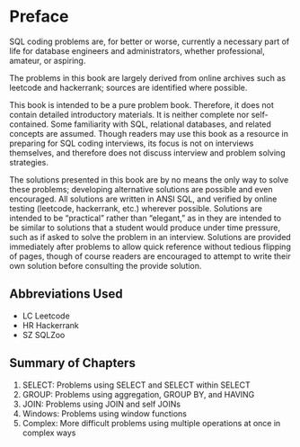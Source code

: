 # Preface
SQL coding problems are, for better or worse, currently a necessary part of life for database engineers and administrators, whether professional, amateur, or aspiring.

The problems in this book are largely derived from online archives such as leetcode and hackerrank; sources are identified where possible.

This book is intended to be a pure problem book. Therefore, it does not contain detailed introductory materials. It is neither complete nor self-contained. Some familiarity with SQL, relational databases, and related concepts are assumed. Though readers may use this book as a resource in preparing for SQL coding interviews, its focus is not on interviews themselves, and therefore does not discuss interview and problem solving strategies.

The solutions presented in this book are by no means the only way to solve these problems; developing alternative solutions are possible and even encouraged. All solutions are written in ANSI SQL, and verified by online testing (leetcode, hackerrank, etc.) wherever possible. Solutions are intended to be “practical” rather than “elegant,” as in they are intended to be similar to solutions that a student would produce under time pressure, such as if asked to solve the problem in an interview. Solutions are provided immediately after problems to allow quick reference without tedious flipping of pages, though of course readers are encouraged to attempt to write their own solution before consulting the provide solution.

## Abbreviations Used
- LC  Leetcode
- HR  Hackerrank
- SZ  SQLZoo


## Summary of Chapters
1. SELECT: Problems using SELECT and SELECT within SELECT
2. GROUP: Problems using aggregation, GROUP BY, and HAVING
3. JOIN: Problems using JOIN and self JOINs
4. Windows: Problems using window functions
5. Complex: More difficult problems using multiple operations at once in complex ways
